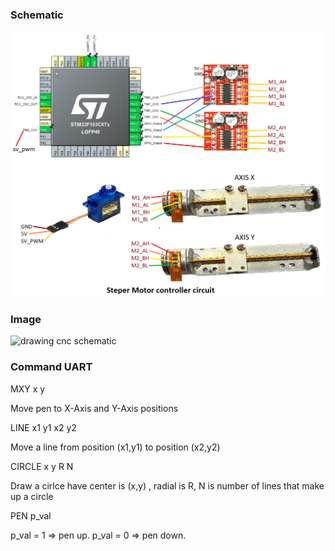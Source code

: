 <H3>Schematic</H3>
<img src="https://github.com/dinhnam/StepmoterDrawingSimple/blob/master/Images/schematic.png" alt="drawing cnc schematic">
<H3>Image</H3>
<img src="https://github.com/dinhnam/StepmoterDrawingSimple/blob/master/Images/cnc_mini.jpg" alt="drawing cnc schematic">
<H3>Command UART</H3>
<p>MXY x y</p>
<p>Move pen to X-Axis and Y-Axis positions </p>
<p>LINE x1 y1 x2 y2</p>
<p>Move a line from position (x1,y1) to position (x2,y2)</p>
<p>CIRCLE x y R N</p>
<p>Draw a cirlce have center is (x,y) , radial is R, N is number of lines that make up a circle </p>
<p>PEN p_val</p>
<p>p_val = 1 => pen up. p_val = 0 => pen down.</p>
